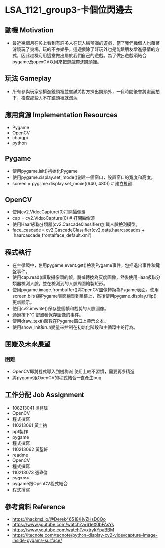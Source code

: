 # LSA_1121_group3-卡個位閃邊去


## 動機 Motivation
- 最近幾個月在IG上看到有許多人在玩人臉辨識的遊戲，當下我們幾個人也藉著濾鏡玩了幾場，玩的不亦樂乎。這遊戲除了好玩外也是能跟朋友增進感情的方式，因此趁機利用這堂做出屬於我們自己的遊戲。為了做出遊戲須結合pygame及openCV以用來把遊戲帶進鏡頭裡。

## 玩法 Gameplay
- 所有參與玩家須擠進鏡頭裡並嘗試將對方擠出鏡頭外，一段時間後會將畫面拍下，檢查那些人不在鏡頭裡就淘汰

## 應用資源 Implementation Resources
- Pygame
- OpenCV
- chatgpt
- python

## Pygame
- 使用pygame.init()初始化Pygame
- 使用pygame.display.set_mode()創建一個窗口，設置窗口的寬度和高度。
- screen = pygame.display.set_mode((640, 480)) # 建立視窗

## OpenCV
- 使用cv2.VideoCapture(0)打開攝像頭
- cap = cv2.VideoCapture(0) # 打開攝像頭
- 使用Haar級聯分類器(cv2.CascadeClassifier)加載人臉檢測模型。
- face_cascade = cv2.CascadeClassifier(cv2.data.haarcascades + 'haarcascade_frontalface_default.xml')

## 程式執行
- 在主循環中，使用pygame.event.get()檢測Pygame事件，包括退出事件和鍵盤事件。
- 使用cap.read()讀取攝像頭的幀。將幀轉換為灰度圖像，然後使用Haar級聯分類器檢測人臉，並在檢測到的人臉周圍繪製矩形。
- 使用pygame.image.frombuffer()將OpenCV圖像轉換為Pygame表面。使用screen.blit()將Pygame表面繪製到屏幕上，然後使用pygame.display.flip()更新顯示。
- 使用cv2.imwrite()保存整個幀和裁剪的人臉圖像。
- 通過按下'C'鍵觸發保存圖像的事件。
- 使用draw_text()函數在Pygame窗口上顯示文本。
- 使用show_init和run變量來控制在初始化階段和主循環中的行為。


## 困難及未來展望
### 困難
- OpenCV即將程式導入到樹梅派 使用上較不習慣，需要再多精進
- 將pygame跟OpenCV的程式結合一直產生bug

## 工作分配 Job Assignment
- 108213041 吳健瑋
- OpenCV
- 程式撰寫
- 110213061 黃士祐
- ppt製作
- pygame
- 程式撰寫
- 110213062 黃聖軒
- readme
- OpenCV
- 程式撰寫
- 110213073 張瑋倫
- pygame
- pygame跟OpenCV程式結合
- 程式撰寫

## 參考資料 Reference

- https://hackmd.io/@Derek46518/HyZHsD0Qo
- https://www.youtube.com/watch?v=61eX0bFAsYs
- https://www.youtube.com/watch?v=xjrykYpaBBM
- https://itecnote.com/tecnote/python-display-cv2-videocapture-image-inside-pygame-surface/
